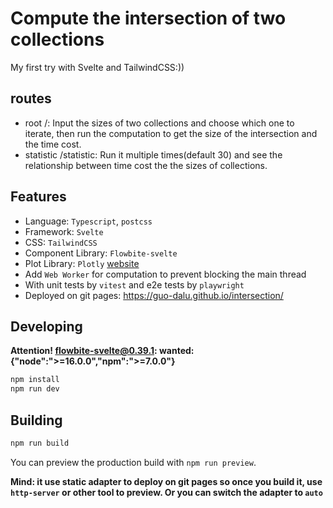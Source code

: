 # Compute the intersection of two collections

My first try with Svelte and TailwindCSS:))

## routes

- root /: Input the sizes of two collections and choose which one to iterate, then run the computation to get the size of the intersection and the time cost.
- statistic /statistic: Run it multiple times(default 30) and see the relationship between time cost the the sizes of collections.

## Features

- Language: `Typescript`, `postcss`
- Framework: `Svelte`
- CSS: `TailwindCSS`
- Component Library: `Flowbite-svelte`
- Plot Library: `Plotly` [website](https://plotly.com/javascript/)
- Add `Web Worker` for computation to prevent blocking the main thread
- With unit tests by `vitest` and e2e tests by `playwright`
- Deployed on git pages: https://guo-dalu.github.io/intersection/

## Developing

**Attention! flowbite-svelte@0.39.1: wanted: {"node":">=16.0.0","npm":">=7.0.0"}**

```bash
npm install
npm run dev
```

## Building

```bash
npm run build
```

You can preview the production build with `npm run preview`.

**Mind: it use static adapter to deploy on git pages so once you build it, use `http-server` or other tool to preview. Or you can switch the adapter to `auto`**
